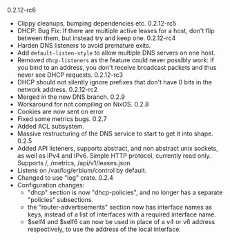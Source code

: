 0.2.12-rc6
   - Clippy cleanups, bumping dependencies etc.
0.2.12-rc5
   - DHCP: Bug Fix: If there are multiple active leases for a host, don't flip
     between them, but instead try and keep one.
0.2.12-rc4
   - Harden DNS listeners to avoid premature exits.
   - Add `default-listen-style` to allow multiple DNS servers on one host.
   - Removed `dhcp-listeners` as the feature could never possibly work: If you
     bind to an address, you don't receive broadcast packets and thus never see
     DHCP requests.
0.2.12-rc3
   - DHCP should not silently ignore prefixes that don't have 0 bits in the network address.
0.2.12-rc2
   - Merged in the new DNS branch.
0.2.9
   - Workaround for not compiling on NixOS.
0.2.8
   - Cookies are now sent on error
   - Fixed some metrics bugs.
0.2.7
   - Added ACL subsystem.
   - Massive restructuring of the DNS service to start to get it into shape.
0.2.5
   - Added API listeners, supports abstract, and non abstract unix sockets, as well as IPv4 and IPv6.
     Simple HTTP protocol, currently read only. Supports /, /metrics, /api/v1/leases.json
   - Listens on /var/log/erbium/control by default.
   - Changed to use "log" crate.
0.2.4
 - Configuration changes:
   - "dhcp" section is now "dhcp-policies", and no longer has a separate "policies" subsections.
   - the "router-advertisements" section now has interface names as keys, instead of a list of interfaces with a
     required interface name.
   - $self4 and $self6 can now be used in place of a v4 or v6 address respectively, to use the address of the
     local interface.
